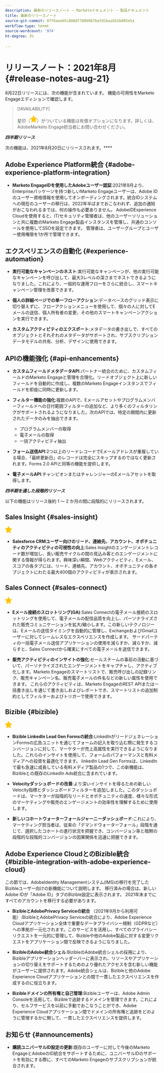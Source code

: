 ```yaml
---
description: 最新のリリースノート — Marketoドキュメント — 製品ドキュメント
title: 最新のリリースノート
source-git-commit: 97f6aeeb5c808df780b9b7bafd1bea5b1b805e5a
workflow-type: tm+mt
source-wordcount: '974'
ht-degree: 3%

---
```


# リリースノート：2021年8月 {#release-notes-aug-21}

8月22日リリースには、次の機能が含まれています。 機能の可用性をMarketo Engageエディションで確認します。

>[!AVAILABILITY]
>
>星印（![](assets/yellow-star.png)）がついている機能は有償オプションになります。詳しくは、AdobeMarketo Engage担当者にお問い合わせください。

**_四半期リリース_**

次の機能は、2021年8月20日にリリースされます。****

## Adobe Experience Platform統合 {#adobe-experience-platform-integration}

* **Marketo EngageIDを使用したAdobeユーザー認証**:2021年9月より、Enterpriseパッケージを持つ新しいMarketo Engageユーザーは、Adobe IDのユーザー資格情報を使用してオンボーディングされます。統合IDシステムへの現在のユーザーの移行は、2022年半ばまでおこなわれず、追加の通知がおこなわれるまでは、何の操作も必要ありません。 AdobeIDExperience Cloudを使用すると、IT/セキュリティ管理者は、他のユーザーソリューションと共に複数のMarketo Engage製品インスタンスを管理し、共通のコンソールを使用してSSOを設定できます。 管理者は、ユーザーグループとユーザー使用権限を1か所で管理できます。

## エクスペリエンスの自動化 {#experience-automation}

* **実行可能なキャンペーンのネスト**:実行可能なキャンペーンが、他の実行可能なキャンペーンを呼び出して、最大3レベルの深さまでネストできるようになりました。これにより、一般的な運用フローをさらに統合し、スマートキャンペーン管理を改善できます。

* **個人の詳細ページでの単一フローアクション**:データベースのグリッド表示に切り替えずに、フローアクションメニューを使用して、個々の人に対してEメールの送信、個人所有者の変更、その他のスマートキャンペーンアクションを実行できます。

* **カスタムアクティビティのエクスポート**:メタデータの書き出しで、すべてのオブジェクトとそれぞれのメタデータがサポートされ、サブスクリプションデータモデルの共有、分析、デザインに使用できます。

## APIの機能強化 {#api-enhancements}

* **カスタムフィールドメタデータAPI**:パートナー統合のために、カスタムフィールドのMarketo Engageと管理を合理化。リードオブジェクト上に新しいフィールドを自動的に作成し、複数のMarketo Engageインスタンスでフィールドを即座に同時に更新します。

* **フィルター機能の強化**:複数のAPIで、Eメールアセットやプログラムメンバーフィールドへの日付範囲フィルターの追加など、より多くのフィルタリングがサポートされるようになりました。次のAPIでは、特定の期間内に更新されたデータのみを抽出できます。
   * プログラムメンバーの取得
   * 電子メールの取得
   * 一括アクティビティ抽出

* **フォーム送信API**:2つ以上のリードレコードでEメールアドレスが重複している場合、「最終更新日」のレコードは完全にスキップするのではなく更新されます。Forms 2.0 APIと同等の機能を提供します。

* **電子メールAPI**:チャンピオンまたはチャレンジャーのEメールアセットを取得します。

**_四半期を通した段階的リリース_**

以下の機能はリリース後約 1 ～ 2 か月の間に段階的にリリースされます。

## Sales Insight {#sales-insight}

![（星印）](assets/yellow-star.png)

* **Salesforce CRMユーザー向けのリード、連絡先、アカウント、オポチュニティのアクティビティの可視性の向上**:Sales Insightのエンゲージメントレコード数が増加し、長い販売サイクルの間の見込み客とのエンゲージメントに関する情報が得られます。興味深い瞬間、Webアクティビティ、Eメール、スコアの各タブには、リード、連絡先、アカウント、オポチュニティの各オブジェクトにわたる最大400個のアクティビティが表示されます。

## Sales Connect {#sales-connect}

![（星印）](assets/yellow-star.png)

* **Eメール接続のスロットリング(GA)**:Sales Connectの電子メール接続のスロットリングを使用して、電子メールの配信品質を向上し、パーソナライズされた販売コミュニケーションを拡大/縮小します。この新しいテクノロジーは、Eメールの送信タイミングを自動的に管理し、ExchangeおよびGmailユーザーに対してシームレスなエクスペリエンスを作成します。 サードパーティの一括電子メール送信アプリケーションの使用を減らすか、減らすか、減らすと、Sales Connectから確実にすべての電子メールを送信できます。

* **販売アクティビティのインサイトの強化**:セールスチームの事前の活動に基づいて、パーソナライズされたエンゲージメントをキャプチャし、アクティブ化します。Marketo Engageのスマートリストで、販売呼び出しの記録リンク、販売キャンペーン名、販売電子メールの件名などの新しい属性を使用できます。  これらのアクティビティは、Marketo EngageのREST APIまたは一括書き出しを通じて書き出しおよびレポートでき、スマートリストの追加制約としてフィルターおよびトリガーで使用できます。

## Bizible {#bizible}

![](assets/yellow-star.png)

* **Bizible LinkedIn Lead Gen Formsの統合**:LinkedInがリードジェネレーションFormsの広告ユニットを通じてフォームの記入を取り込む際に発生するコンバージョンに対して、マーケターが売上高属性を実行できるようになりました。これらのインサイトを使用して、フォームのパフォーマンスと有料メディアへの投資を最適化できます。 linkedIn Lead Gen Formsは、LinkedInで最も急速に成長している有料メディア製品の1つで、この新機能は、Bizibleとの既存のLinkedIn Ads統合に含まれています。 
 
* **Velocityダッシュボードの改善**:より深いインサイトを得るための新しいVelocity指標とダッシュボードフィルターを追加しました。このダッシュボードは、マーケターが段階的なリードとオポチュニティの速度、様々な形式のマーケティングや販売のエンゲージメントの効率性を理解するために使用します。

* **新しいコホートウォーターフォールジャーニーダッシュボード**:これにより、マーケティング担当者は、従来の「デマンドウォーターフォール」段階を通じて、選択したコホートの進行状況を把握でき、コンバージョン率と暗黙の段階的な段階的コンバージョンの因果関係を迅速に把握できます。

## Adobe Experience CloudとのBizible統合 {#bizible-integration-with-adobe-experience-cloud}

この節では、AdobeIdentity Managementシステム(IMS)の移行を完了したBizibleユーザー向けの新機能について説明します。 移行済みの場合は、新しいAdobe IDが「Adobe ID」タブのBizible設定に表示されます。 2021年末までにすべてのアカウントを移行する必要があります。

* **BizibleとAdobePrivacy Serviceの統合** （2021年9月から利用可能）:BizibleとAdobePrivacy Serviceの統合により、Adobe Experience Cloudアプリケーション全体で重要なデータプライバシー規制（GDPRなど）への準拠が一元化されます。このサービスを活用し、すべてのプライバシーリクエストを一元的に管理して、Bizibleや他のAdobe製品に対する変更リクエストをアプリケーション間で反映できるようになりました。

* **BizibleのAdobe統合シェル**:BizibleのAdobe統合シェルの採用により、Bizibleアプリケーションヘッダーバーに表示され、リソースやアプリケーションの切り替えをサポートするためのより優れたアクセスを含む新しい機能がユーザーに提供されます。Adobe統合シェルは、Bizibleと他のAdobe Experience Cloudアプリケーションとの間で一貫したエクスペリエンスを作成するのに役立ちます。

* **Bizibleドメインの所有権と自己管理**:Bizibleユーザーは、Adobe Admin Consoleを活用して、Bizibleで追跡するドメインを管理できます。これにより、セルフサービスを以前に手動でおこなうことができ、Adobe Experience Cloudアプリケーション間でドメインの所有権と追跡をどのように管理するかに関して、一貫したエクスペリエンスを提供します。

## お知らせ {#announcements}

* **購読ユニバーサルID設定の更新**:既存のユーザーに対して今後のMarketo EngageとAdobeのID統合をサポートするために、ユニバーサルIDのサポートを有効にする際に、すべてのMarketo Engageのサブスクリプションが統合されます。
